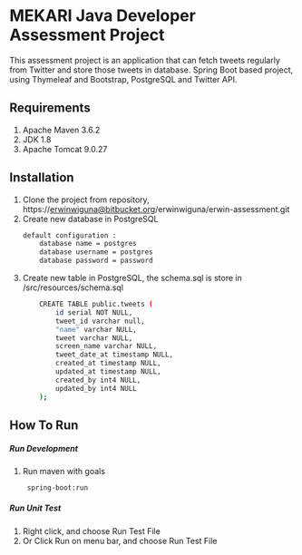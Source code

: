 # MEKARI Java Developer Assessment Project

This assessment project is an application that can fetch tweets regularly from Twitter and
store those tweets in database. Spring Boot based project, using Thymeleaf and Bootstrap, PostgreSQL and Twitter API.
## Requirements
1. Apache Maven 3.6.2
2. JDK 1.8
3. Apache Tomcat 9.0.27

## Installation

1. Clone the project from repository, https://erwinwiguna@bitbucket.org/erwinwiguna/erwin-assessment.git
2. Create new database in PostgreSQL
    ```bash
    default configuration :
        database name = postgres
        database username = postgres
        database password = password
    ```
3. Create new table in PostgreSQL, the schema.sql is store in /src/resources/schema.sql
    ```bash
        CREATE TABLE public.tweets (
            id serial NOT NULL,
            tweet_id varchar null,
            "name" varchar NULL,
            tweet varchar NULL,
            screen_name varchar NULL,
            tweet_date_at timestamp NULL,
            created_at timestamp NULL,
            updated_at timestamp NULL,
            created_by int4 NULL,
            updated_by int4 NULL
        );
    ```

## How To Run
##### Run Development
1. Run maven with goals
   ```bash
    spring-boot:run
   ```
##### Run Unit Test
1. Right click, and choose Run Test File
2. Or Click Run on menu bar, and choose Run Test File
